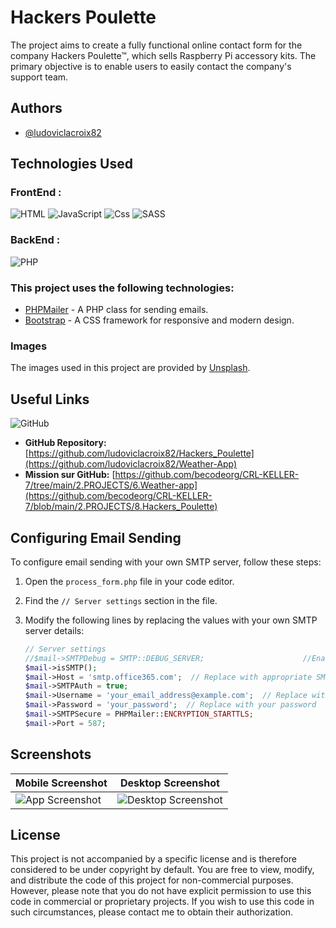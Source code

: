 
# Hackers Poulette

The project aims to create a fully functional online contact form for the company Hackers Poulette™, which sells Raspberry Pi accessory kits. The primary objective is to enable users to easily contact the company's support team.




## Authors

- [@ludoviclacroix82](https://github.com/ludoviclacroix82/)


## Technologies Used
### FrontEnd : 
![HTML](https://img.shields.io/badge/HTML5-E34F26?style=for-the-badge&logo=html5&logoColor=white)
![JavaScript](https://img.shields.io/badge/JavaScript-323330?style=for-the-badge&logo=javascript&logoColor=F7DF1E)
![Css](https://img.shields.io/badge/CSS-1572B6?style=for-the-badge&logo=css3&logoColor=white)
![SASS](https://img.shields.io/badge/Sass-CC6699?style=for-the-badge&logo=sass&logoColor=white)

### BackEnd : 
![PHP](https://img.shields.io/badge/Php-CC6699?style=for-the-badge&logo=php&logoColor=white)

### This project uses the following technologies:

- [PHPMailer](https://github.com/PHPMailer/PHPMailer) - A PHP class for sending emails.
- [Bootstrap](https://getbootstrap.com/) - A CSS framework for responsive and modern design.

### Images

The images used in this project are provided by [Unsplash](https://unsplash.com).



## Useful Links

![GitHub](https://img.shields.io/badge/GitHub-100000?style=for-the-badge&logo=github&logoColor=white)
 
- **GitHub Repository:** [https://github.com/ludoviclacroix82/Hackers_Poulette](https://github.com/ludoviclacroix82/Weather-App)
- **Mission sur GitHub:** [https://github.com/becodeorg/CRL-KELLER-7/tree/main/2.PROJECTS/6.Weather-app](https://github.com/becodeorg/CRL-KELLER-7/blob/main/2.PROJECTS/8.Hackers_Poulette)

## Configuring Email Sending

To configure email sending with your own SMTP server, follow these steps:

1. Open the `process_form.php` file in your code editor.

2. Find the `// Server settings` section in the file.

3. Modify the following lines by replacing the values with your own SMTP server details:
   
   ```php
   // Server settings
   //$mail->SMTPDebug = SMTP::DEBUG_SERVER;                      //Enable verbose debug output
   $mail->isSMTP();
   $mail->Host = 'smtp.office365.com';  // Replace with appropriate SMTP server
   $mail->SMTPAuth = true;
   $mail->Username = 'your_email_address@example.com';  // Replace with your email address
   $mail->Password = 'your_password';  // Replace with your password
   $mail->SMTPSecure = PHPMailer::ENCRYPTION_STARTTLS;
   $mail->Port = 587;


## Screenshots

| Mobile Screenshot | Desktop Screenshot |
|---|---|
| ![App Screenshot](ressources/mobile.png)| ![Desktop Screenshot](ressources/desktop.png) |


## License
This project is not accompanied by a specific license and is therefore considered to be under copyright by default. You are free to view, modify, and distribute the code of this project for non-commercial purposes. However, please note that you do not have explicit permission to use this code in commercial or proprietary projects. If you wish to use this code in such circumstances, please contact me to obtain their authorization.



